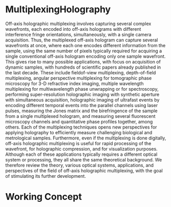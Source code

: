 # MultiplexingHolography

Off-axis holographic multiplexing involves capturing several complex wavefronts, each
encoded into off-axis holograms with different interference fringe orientations, simultaneously,
with a single camera acquisition. Thus, the multiplexed off-axis hologram
can capture several wavefronts at once, where each one encodes different information
from the sample, using the same number of pixels typically required for acquiring a
single conventional off-axis hologram encoding only one sample wavefront. This gives
rise to many possible applications, with focus on acquisition of dynamic samples, with
hundreds of scientific papers already published in the last decade. These include fieldof-view
multiplexing, depth-of-field multiplexing, angular perspective multiplexing for
tomographic phase microscopy for 3-D refractive index imaging, multiple wavelength
multiplexing for multiwavelength phase unwrapping or for spectroscopy, performing
super-resolution holographic imaging with synthetic aperture with simultaneous
acquisition, holographic imaging of ultrafast events by encoding different temporal
events into the parallel channels using laser pulses, measuring the Jones matrix and
the birefringence of the sample from a single multiplexed hologram, and measuring
several fluorescent microscopy channels and quantitative phase profiles together,
among others. Each of the multiplexing techniques opens new perspectives for applying
holography to efficiently measure challenging biological and metrological samples.
Furthermore, even if the multiplexing is done digitally, off-axis holographic multiplexing
is useful for rapid processing of the wavefront, for holographic compression,
and for visualization purposes. Although each of these applications typically requires a
different optical system or processing, they all share the same theoretical background.
We therefore review the theory, various optical systems, applications, and perspectives
of the field of off-axis holographic multiplexing, with the goal of stimulating its further
development.

# Working Concept
